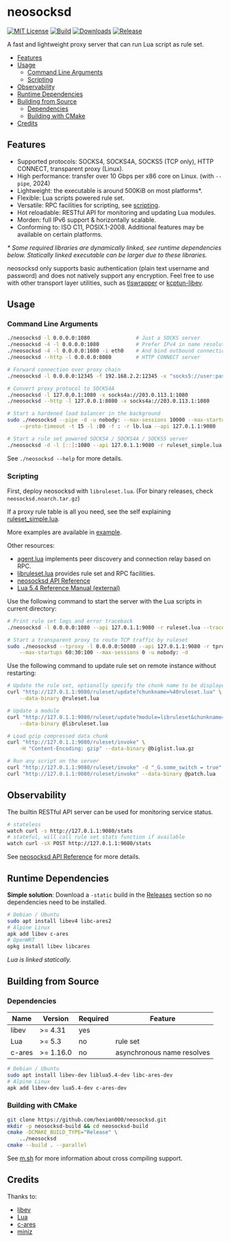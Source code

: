 # neosocksd

[![MIT License](https://img.shields.io/github/license/hexian000/neosocksd)](https://github.com/hexian000/neosocksd/blob/master/LICENSE)
[![Build](https://github.com/hexian000/neosocksd/actions/workflows/build.yml/badge.svg)](https://github.com/hexian000/neosocksd/actions/workflows/build.yml)
[![Downloads](https://img.shields.io/github/downloads/hexian000/neosocksd/total.svg)](https://github.com/hexian000/neosocksd/releases)
[![Release](https://img.shields.io/github/release/hexian000/neosocksd.svg?style=flat)](https://github.com/hexian000/neosocksd/releases)

A fast and lightweight proxy server that can run Lua script as rule set.

- [Features](#features)
- [Usage](#usage)
  - [Command Line Arguments](#command-line-arguments)
  - [Scripting](#scripting)
- [Observability](#observability)
- [Runtime Dependencies](#runtime-dependencies)
- [Building from Source](#building-from-source)
  - [Dependencies](#dependencies)
  - [Building with CMake](#building-with-cmake)
- [Credits](#credits)


## Features

- Supported protocols: SOCKS4, SOCKS4A, SOCKS5 (TCP only), HTTP CONNECT, transparent proxy (Linux).
- High performance: transfer over 10 Gbps per x86 core on Linux. (with `--pipe`, 2024)
- Lightweight: the executable is around 500KiB on most platforms\*.
- Flexible: Lua scripts powered rule set.
- Versatile: RPC facilities for scripting, see [scripting](#scripting).
- Hot reloadable: RESTful API for monitoring and updating Lua modules.
- Morden: full IPv6 support & horizontally scalable.
- Conforming to: ISO C11, POSIX.1-2008. Additional features may be available on certain platforms.

*\* Some required libraries are dynamically linked, see runtime dependencies below. Statically linked executable can be larger due to these libraries.*

neosocksd only supports basic authentication (plain text username and password) and does not natively support any encryption. Feel free to use with other transport layer utilities, such as [tlswrapper](https://github.com/hexian000/tlswrapper) or [kcptun-libev](https://github.com/hexian000/kcptun-libev).


## Usage
### Command Line Arguments

```sh
./neosocksd -l 0.0.0.0:1080               # Just a SOCKS server
./neosocksd -4 -l 0.0.0.0:1080            # Prefer IPv4 in name resolution
./neosocksd -4 -l 0.0.0.0:1080 -i eth0    # And bind outbound connections to eth0
./neosocksd --http -l 0.0.0.0:8080        # HTTP CONNECT server

# Forward connection over proxy chain
./neosocksd -l 0.0.0.0:12345 -f 192.168.2.2:12345 -x "socks5://user:pass@192.168.1.1:1080,http://192.168.2.1:8080"

# Convert proxy protocol to SOCKS4A
./neosocksd -l 127.0.0.1:1080 -x socks4a://203.0.113.1:1080
./neosocksd --http -l 127.0.0.1:8080 -x socks4a://203.0.113.1:1080

# Start a hardened load balancer in the background
sudo ./neosocksd --pipe -d -u nobody: --max-sessions 10000 --max-startups 60:30:100 \
    --proto-timeout -t 15 -l :80 -f : -r lb.lua --api 127.0.1.1:9080

# Start a rule set powered SOCKS4 / SOCKS4A / SOCKS5 server
./neosocksd -d -l [::]:1080 --api 127.0.1.1:9080 -r ruleset_simple.lua
```

See `./neosocksd --help` for more details.

### Scripting

First, deploy neosocksd with `libruleset.lua`. (For binary releases, check `neosocksd.noarch.tar.gz`)

If a proxy rule table is all you need, see the self explaining [ruleset_simple.lua](example/ruleset_simple.lua).

More examples are available in [example](example).

Other resources:

- [agent.lua](agent.lua) implements peer discovery and connection relay based on RPC.
- [libruleset.lua](libruleset.lua) provides rule set and RPC facilities.
- [neosocksd API Reference](https://github.com/hexian000/neosocksd/wiki/API-Reference)
- [Lua 5.4 Reference Manual (external)](https://www.lua.org/manual/5.4/manual.html)

Use the following command to start the server with the Lua scripts in current directory:

```sh
# Print rule set logs and error traceback
./neosocksd -l 0.0.0.0:1080 --api 127.0.1.1:9080 -r ruleset.lua --traceback --loglevel 6

# Start a transparent proxy to route TCP traffic by ruleset
sudo ./neosocksd --tproxy -l 0.0.0.0:50080 --api 127.0.1.1:9080 -r tproxy.lua \
    --max-startups 60:30:100 --max-sessions 0 -u nobody: -d
```

Use the following command to update rule set on remote instance without restarting:

```sh
# Update the rule set, optionally specify the chunk name to be displayed in the stack traceback
curl "http://127.0.1.1:9080/ruleset/update?chunkname=%40ruleset.lua" \
    --data-binary @ruleset.lua

# Update a module
curl "http://127.0.1.1:9080/ruleset/update?module=libruleset&chunkname=%40libruleset.lua" \
    --data-binary @libruleset.lua

# Load gzip compressed data chunk
curl "http://127.0.1.1:9080/ruleset/invoke" \
    -H "Content-Encoding: gzip" --data-binary @biglist.lua.gz

# Run any script on the server
curl "http://127.0.1.1:9080/ruleset/invoke" -d "_G.some_switch = true"
curl "http://127.0.1.1:9080/ruleset/invoke" --data-binary @patch.lua
```


## Observability

The builtin RESTful API server can be used for monitoring service status.

```sh
# stateless
watch curl -s http://127.0.1.1:9080/stats
# stateful, will call rule set stats function if available
watch curl -sX POST http://127.0.1.1:9080/stats
```

See [neosocksd API Reference](https://github.com/hexian000/neosocksd/wiki/API-Reference#restful-api) for more details.


## Runtime Dependencies

**Simple solution**: Download a `-static` build in the [Releases](https://github.com/hexian000/neosocksd/releases) section so no dependencies need to be installed.

```sh
# Debian / Ubuntu
sudo apt install libev4 libc-ares2
# Alpine Linux
apk add libev c-ares
# OpenWRT
opkg install libev libcares
```

*Lua is linked statically.*


## Building from Source
### Dependencies

| Name   | Version   | Required | Feature                    |
| ------ | --------- | -------- | -------------------------- |
| libev  | >= 4.31   | yes      |                            |
| Lua    | >= 5.3    | no       | rule set                   |
| c-ares | >= 1.16.0 | no       | asynchronous name resolves |

```sh
# Debian / Ubuntu
sudo apt install libev-dev liblua5.4-dev libc-ares-dev
# Alpine Linux
apk add libev-dev lua5.4-dev c-ares-dev
```

### Building with CMake

```sh
git clone https://github.com/hexian000/neosocksd.git
mkdir -p neosocksd-build && cd neosocksd-build
cmake -DCMAKE_BUILD_TYPE="Release" \
    ../neosocksd
cmake --build . --parallel
```

See [m.sh](m.sh) for more information about cross compiling support.


## Credits

Thanks to:
- [libev](http://software.schmorp.de/pkg/libev.html)
- [Lua](https://www.lua.org/)
- [c-ares](https://c-ares.org/)
- [miniz](https://github.com/richgel999/miniz)

